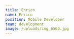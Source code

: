 ```yaml
---
title: Enrico
name: Enrico
position: Mobile Developer
team: development
image: /uploads/img_6560.jpg
---
```

